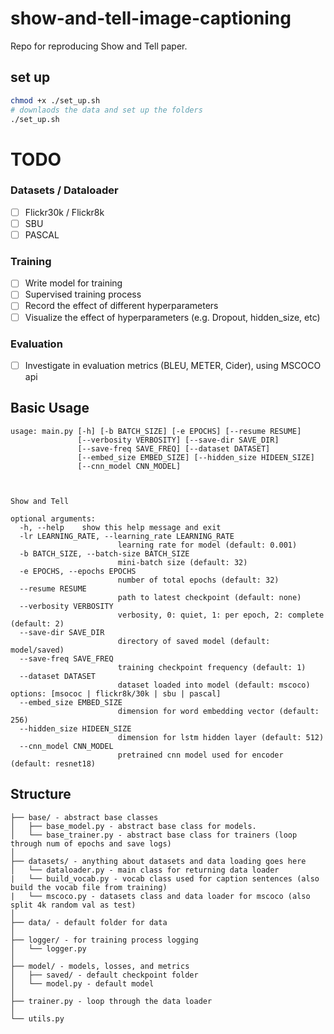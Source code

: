 # show-and-tell-image-captioning
Repo for reproducing Show and Tell paper.

## set up

```sh
chmod +x ./set_up.sh
# downlaods the data and set up the folders
./set_up.sh
```


# TODO
### Datasets / Dataloader
- [ ] Flickr30k / Flickr8k
- [ ] SBU
- [ ] PASCAL
### Training
- [ ] Write model for training
- [ ] Supervised training process
- [ ] Record the effect of different hyperparameters
- [ ] Visualize the effect of hyperparameters (e.g. Dropout, hidden_size, etc)
### Evaluation
- [ ] Investigate in evaluation metrics (BLEU, METER, Cider), using MSCOCO api


## Basic Usage
```
usage: main.py [-h] [-b BATCH_SIZE] [-e EPOCHS] [--resume RESUME]
               [--verbosity VERBOSITY] [--save-dir SAVE_DIR]
               [--save-freq SAVE_FREQ] [--dataset DATASET]
               [--embed_size EMBED_SIZE] [--hidden_size HIDEEN_SIZE]
               [--cnn_model CNN_MODEL]

               

Show and Tell

optional arguments:
  -h, --help    show this help message and exit
  -lr LEARNING_RATE, --learning_rate LEARNING_RATE
                        learning rate for model (default: 0.001)
  -b BATCH_SIZE, --batch-size BATCH_SIZE
                        mini-batch size (default: 32)
  -e EPOCHS, --epochs EPOCHS
                        number of total epochs (default: 32)
  --resume RESUME
                        path to latest checkpoint (default: none)
  --verbosity VERBOSITY
                        verbosity, 0: quiet, 1: per epoch, 2: complete (default: 2)
  --save-dir SAVE_DIR
                        directory of saved model (default: model/saved)
  --save-freq SAVE_FREQ
                        training checkpoint frequency (default: 1)
  --dataset DATASET
                        dataset loaded into model (default: mscoco) options: [msococ | flickr8k/30k | sbu | pascal]
  --embed_size EMBED_SIZE
                        dimension for word embedding vector (default: 256)
  --hidden_size HIDEEN_SIZE
                        dimension for lstm hidden layer (default: 512)
  --cnn_model CNN_MODEL
                        pretrained cnn model used for encoder (default: resnet18)
```

## Structure
```
├── base/ - abstract base classes
│   ├── base_model.py - abstract base class for models.
│   └── base_trainer.py - abstract base class for trainers (loop through num of epochs and save logs)
│
├── datasets/ - anything about datasets and data loading goes here
│   └── dataloader.py - main class for returning data loader
|   └── build_vocab.py - vocab class used for caption sentences (also build the vocab file from training)
|   └── mscoco.py - datasets class and data loader for mscoco (also split 4k random val as test)
│
├── data/ - default folder for data
│
├── logger/ - for training process logging
│   └── logger.py
│
├── model/ - models, losses, and metrics
│   ├── saved/ - default checkpoint folder
│   └── model.py - default model
│
├── trainer.py - loop through the data loader 
│
└── utils.py

```
